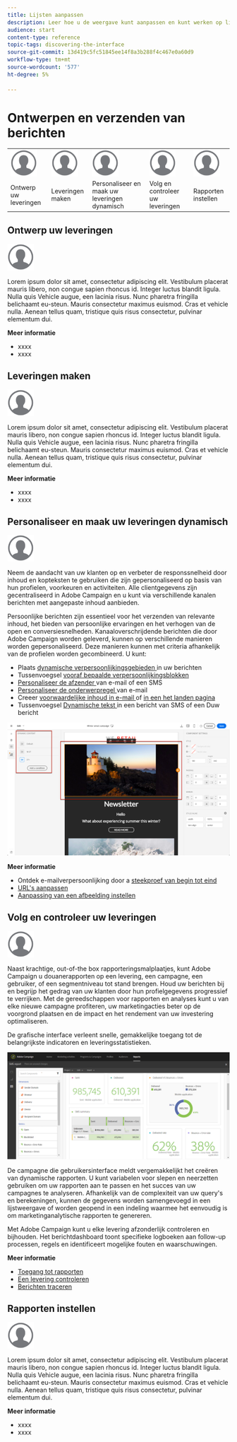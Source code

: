 ```yaml
---
title: Lijsten aanpassen
description: Leer hoe u de weergave kunt aanpassen en kunt werken op lijstschermen in Adobe Campaign Standard:elementen sorteren, filteren, verwijderen of dupliceren. De schermen van lijsten tonen elementen van één of verscheidene bepaalde middelen.
audience: start
content-type: reference
topic-tags: discovering-the-interface
source-git-commit: 13d419c5fc51845ee14f8a3b288f4c467e0a60d9
workflow-type: tm+mt
source-wordcount: '577'
ht-degree: 5%

---
```



# Ontwerpen en verzenden van berichten

<table>
<tr>
    <td valign="top">
        <a href="../../start/using/work-with-audiences.md"><img width="60px" alt="voorwaarden" src="assets/icon_profile.svg"/></a>
    </td>
    <td valign="top">
        <a href="../../api/using/creating-a-service.md"><img width="60px" alt="voorwaarden" src="assets/icon_profile.svg"/></a>
    </td>
    <td valign="top">
        <a href="../../api/using/interacting-with-custom-resources.md"><img width="60px" alt="voorwaarden" src="assets/icon_profile.svg"/></a>
    </td>
    <td valign="top">
        <a href="../../api/using/interacting-with-marketing-history.md"><img width="60px" alt="voorwaarden" src="assets/icon_profile.svg"/></a>
    </td>
    <td valign="top">
        <a href="../../api/using/interacting-with-marketing-history.md"><img width="60px" alt="voorwaarden" src="assets/icon_profile.svg"/></a>
    </td>
</tr>
<tr>
<td>Ontwerp uw leveringen</td>
<td>Leveringen maken</td>
<td>Personaliseer en maak uw leveringen dynamisch</td>
<td>Volg en controleer uw leveringen</td>
<td>Rapporten instellen</td>
</tr>
</table>

## Ontwerp uw leveringen

<img width="60px" alt="voorwaarden" src="assets/icon_profile.svg"/>

Lorem ipsum dolor sit amet, consectetur adipiscing elit. Vestibulum placerat mauris libero, non congue sapien rhoncus id. Integer luctus blandit ligula. Nulla quis Vehicle augue, een lacinia risus. Nunc pharetra fringilla belichaamt eu-steun. Mauris consectetur maximus euismod. Cras et vehicle nulla. Aenean tellus quam, tristique quis risus consectetur, pulvinar elementum dui.

**Meer informatie**

* xxxx
* xxxx

## Leveringen maken

<img width="60px" alt="voorwaarden" src="assets/icon_profile.svg"/>

Lorem ipsum dolor sit amet, consectetur adipiscing elit. Vestibulum placerat mauris libero, non congue sapien rhoncus id. Integer luctus blandit ligula. Nulla quis Vehicle augue, een lacinia risus. Nunc pharetra fringilla belichaamt eu-steun. Mauris consectetur maximus euismod. Cras et vehicle nulla. Aenean tellus quam, tristique quis risus consectetur, pulvinar elementum dui.

**Meer informatie**

* xxxx
* xxxx

## Personaliseer en maak uw leveringen dynamisch

<img width="60px" alt="voorwaarden" src="assets/icon_profile.svg"/>

Neem de aandacht van uw klanten op en verbeter de responssnelheid door inhoud en kopteksten te gebruiken die zijn gepersonaliseerd op basis van hun profielen, voorkeuren en activiteiten. Alle clientgegevens zijn gecentraliseerd in Adobe Campaign en u kunt via verschillende kanalen berichten met aangepaste inhoud aanbieden.

Persoonlijke berichten zijn essentieel voor het verzenden van relevante inhoud, het bieden van persoonlijke ervaringen en het verhogen van de open en conversiesnelheden. Kanaaloverschrijdende berichten die door Adobe Campaign worden geleverd, kunnen op verschillende manieren worden gepersonaliseerd. Deze manieren kunnen met criteria afhankelijk van de profielen worden gecombineerd. U kunt:

* Plaats [ dynamische verpersoonlijkingsgebieden ](../../designing/using/personalization.md#inserting-a-personalization-field) in uw berichten
* Tussenvoegsel [ vooraf bepaalde verpersoonlijkingsblokken ](../../designing/using/personalization.md#adding-a-content-block)
* [ Personaliseer de afzender ](../../designing/using/subject-line.md) van e-mail of een SMS
* [ Personaliseer de onderwerpregel ](../../designing/using/subject-line.md) van e-mail
* Creeer [ voorwaardelijke inhoud in e-mail ](../../designing/using/personalization.md#defining-dynamic-content-in-an-email) of [ in een het landen pagina ](../../channels/using/designing-a-landing-page.md#defining-dynamic-content-in-a-landing-page)
* Tussenvoegsel [ Dynamische tekst ](../../channels/using/defining-dynamic-text.md) in een bericht van SMS of een Duw bericht

![](assets/delivery_content_43.png)

**Meer informatie**

* Ontdek e-mailverpersoonlijking door a [ steekproef van begin tot eind ](../../designing/using/personalization.md#example-email-personalization)
* [URL&#39;s aanpassen](../../designing/using/personalization.md#personalizing-urls)
* [Aanpassing van een afbeelding instellen](../../designing/using/personalization.md#personalizing-an-image-source)

## Volg en controleer uw leveringen

<img width="60px" alt="voorwaarden" src="assets/icon_profile.svg"/>

Naast krachtige, out-of-the box rapporteringsmalplaatjes, kunt Adobe Campaign u douanerapporten op een levering, een campagne, een gebruiker, of een segmentniveau tot stand brengen. Houd uw berichten bij en begrijp het gedrag van uw klanten door hun profielgegevens progressief te verrijken. Met de gereedschappen voor rapporten en analyses kunt u van elke nieuwe campagne profiteren, uw marketingacties beter op de voorgrond plaatsen en de impact en het rendement van uw investering optimaliseren.

De grafische interface verleent snelle, gemakkelijke toegang tot de belangrijkste indicatoren en leveringsstatistieken.

![](assets/dynamic_report_intro.png)

De campagne die gebruikersinterface meldt vergemakkelijkt het creëren van dynamische rapporten. U kunt variabelen voor slepen en neerzetten gebruiken om uw rapporten aan te passen en het succes van uw campagnes te analyseren. Afhankelijk van de complexiteit van uw query&#39;s en berekeningen, kunnen de gegevens worden samengevoegd in een lijstweergave of worden geopend in een indeling waarmee het eenvoudig is om marketinganalytische rapporten te genereren.

Met Adobe Campaign kunt u elke levering afzonderlijk controleren en bijhouden. Het berichtdashboard toont specifieke logboeken aan follow-up processen, regels en identificeert mogelijke fouten en waarschuwingen.


**Meer informatie**

* [Toegang tot rapporten](../../reporting/using/about-dynamic-reports.md)
* [Een levering controleren](../../sending/using/monitoring-a-delivery.md)
* [Berichten traceren](../../sending/using/tracking-messages.md)

## Rapporten instellen

<img width="60px" alt="voorwaarden" src="assets/icon_profile.svg"/>

Lorem ipsum dolor sit amet, consectetur adipiscing elit. Vestibulum placerat mauris libero, non congue sapien rhoncus id. Integer luctus blandit ligula. Nulla quis Vehicle augue, een lacinia risus. Nunc pharetra fringilla belichaamt eu-steun. Mauris consectetur maximus euismod. Cras et vehicle nulla. Aenean tellus quam, tristique quis risus consectetur, pulvinar elementum dui.

**Meer informatie**

* xxxx
* xxxx
